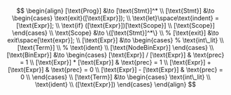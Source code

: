 $$
\begin{align}
[\text{Prog}] &\to [\text{Stmt}]^* \\
[\text{Stmt}] &\to 
\begin{cases}
\text{exit}([\text{Expr}]); \\
\text{let}\space\text{indent} = [\text{Expr}]; \\
\text{if} ([\text{Expr}])[\text{Scope}] \\
[\text{Scope}]
\end{cases} \\
\text{Scope} &\to \{[\text{Stmt}]^*\} \\
% [\text{exit}] &\to exit\space[\text{expr}]; \\
[\text{Expr}] &\to 
\begin{cases}
% \text{int\_lit} \\
[\text{Term}] \\
% \text{ident} \\
[\text{NodeBinExpr}]
\end{cases} \\
[\text{BinExpr}] &\to
\begin{cases}
[\text{Expr}] / [\text{Expr}] & \text{prec} = 1 \\
[\text{Expr}] * [\text{Expr}] & \text{prec} = 1 \\
[\text{Expr}] + [\text{Expr}] & \text{prec} = 0 \\
[\text{Expr}] - [\text{Expr}] & \text{prec} = 0 \\
\end{cases} \\
[\text{Term}] &\to
\begin{cases}
\text{int\_lit} \\
\text{ident} \\
([\text{Expr}])
\end{cases}
\end{align}
$$